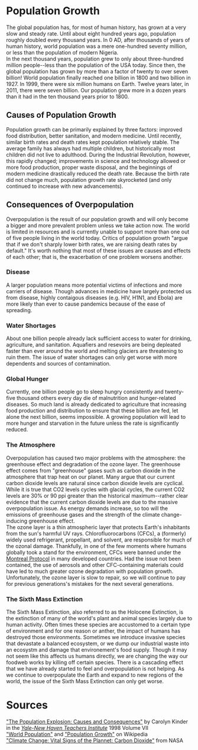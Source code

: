 # Population Growth
The global population has, for most of human history, has grown at a very slow and steady rate. Until about eight hundred years ago, population roughly doubled every thousand years.
In 0 AD, after thousands of years of human history, world population was a mere one-hundred seventy million, or less than the population of modern Nigeria.  
In the next thousand years, population grew to only about three-hundred million people--less  than the population of the USA today.
Since then, the global population has grown by more than a factor of twenty to over seven billion! World population finally reached one billion in 1800 and two billion in 1927. In 1999, there were six million humans on Earth. Twelve years later, in 2011, there were seven billion. Our population grew more in a dozen years than it had in the ten thousand years prior to 1800.


## Causes of Population Growth
Population growth can be primarily explained by three factors: improved food distribution, better sanitation, and modern medicine. 
Until recently, similar birth rates and death rates kept population relatively stable.
The average family has always had multiple children, but historically most children did not live to adulthood.
During the Industrial Revolution, however, this rapidly changed; improvements in science and technology allowed or more food production, proper waste disposal, and the beginnings of modern medicine drastically reduced the death rate. Because the birth rate did not change much, population growth rate skyrocketed (and only continued to increase with new advancements).



## Consequences of Overpopulation
Overpopulation is the result of our population growth and will only become a bigger and more prevalent problem unless we take action now. 
The world is limited in resources and is currently unable to support more than one out of five people living in the world today.
Critics of population growth "argue that if we don't sharply lower birth rates, we are raising death rates by default." 
It's worth nothing that most of these issues are causes and effects of each other; that is, the exacerbation of one problem worsens another.

### Disease
A larger population means more potential victims of infections and more carriers of disease.
Though advances in medicine have largely protected us from disease, highly contaigous diseases (e.g. HIV, H1N1, and Ebola) are more likely than ever to cause pandemics because of the ease of spreading.

### Water Shortages
About one billion people already lack sufficient access to water for drinking, agriculture, and sanitation. Aquafiers and resevoirs are being depleated faster than ever around the world and melting glaciers are threatening to ruin them. The issue of water shortages can only get worse with more dependents and sources of contamination.

### Global Hunger
Currently, one billion people go to sleep hungry consistently and twenty-five thousand others every day die of malnutrition and hunger-related diseases.
So much land is already dedicated to agriculture that increasing food production and distribution to ensure that these billion are fed, let alone the next billion, seems impossible.
A growing population will lead to more hunger and starvation in the future unless the rate is significantly reduced.

### The Atmosphere
Overpopulation has caused two major problems with the atmosphere: the greenhouse effect and degradation of the ozone layer.
The greenhouse effect comes from "greenhouse" gases such as carbon dioxide in the atmosphere that trap heat on our planet. Many argue that our current carbon dioxide levels are natural since carbon dioxide levels are cyclical. While it is true that CO2 levels cycles with glacial cycles, the current CO2 levels are 30% or 90 ppi greater than the historical maximum--rather clear evidence that the current carbon dioxide levels are due to the massive overpopulation issue. As energy demands increase, so too will the emissions of greenhouse gases and the strength of the climate change-inducing greenhouse effect.  
The ozone layer is a thin atmospheric layer that protects Earth's inhabitants from the sun's harmful UV rays. Chlorofluorocarbons (CFCs), a (formerly) widely used refrigerant, propellant, and solvent, are responsible for much of the ozonal damage. Thankfully, in one of the few moments where humans globally took a stand for the environment, CFCs were banned under the [Montreal Protocol](http://en.wikipedia.org/wiki/Montreal_Protocol) in many developed countries. Had the issue not been contained, the use of aerosols and other CFC-containing materials could have led to much greater ozone degradation with population growth. Unfortunately, the ozone layer is slow to repair, so we will continue to pay for previous generations's mistakes for the next several generations.

### The Sixth Mass Extinction
The Sixth Mass Extinction, also referred to as the Holocene Extinction, is the extinction of many of the world's plant and animal species largely due to human activity. 
Often times these species are accustomed to a certain type of environment and for one reason or anther, the impact of humans has destroyed those environments. 
Sometimes we introduce invasive species that devastate a balanced ecosystem, or we dump our industrial waste into an ecosystm and damage that environement's food supply. 
Though it may not seem like this affects us humans directly, we are changing the way our foodweb works by killing off certain species. 
There is a cascading effect that we have already started to feel and overpopulation is not helping. As we continue to overpopulate the Earth and expand to new regions of the world, the issue of the Sixth Mass Extinction can only get worse.


# Sources
["The Population Explosion: Causes and Consequences"](http://www.yale.edu/ynhti/curriculum/units/1998/7/98.07.02.x.html) by Carolyn Kinder in the [*Yale-New Haven Teachers Institute*](http://www.yale.edu/ynhti/curriculum/units/1998/7/) 1998 Volume VII  
["World Population"](http://en.wikipedia.org/wiki/World_population) and ["Population Growth"](http://en.wikipedia.org/wiki/Population_growth) on Wikipedia  
["Climate Change: Vital Signs of the Plannet: Carbon Dioxide"](http://climate.nasa.gov/vital-signs/carbon-dioxide/) from NASA 
